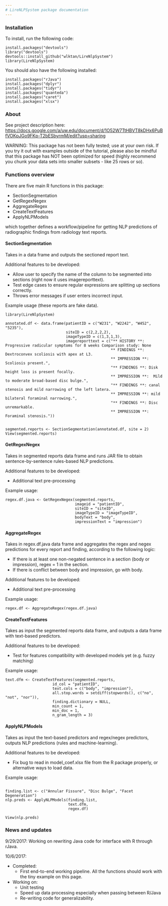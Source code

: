 ```yaml
---
# LireNLPSystem package documentation
---
```


### Installation

To install, run the following code:
```{r installation}
install.packages("devtools")
library("devtools")
devtools::install_github("wlktan/LireNlpSystem")
library(LireNlpSystem)
```

You should also have the following installed:
```{r}
install.packages("rJava")
install.packages("dplyr")
install.packages("tidyr")
install.packages("quanteda")
install.packages("caret")
install.packages("xlsx")

```
### About

See project description here: https://docs.google.com/a/uw.edu/document/d/1O52W7TtHBVT8kDHx6PuBfVOKpJGo9FKp-T2bESbyrmM/edit?usp=sharing

WARNING: This package has not been fully tested; use at your own risk. If you try it out with examples outside of the tutorial, please also be mindful that this package has NOT been optimized for speed (highly recommend you chunk your data sets into smaller subsets - like 25 rows or so).

### Functions overview

There are five main R functions in this package:  

* SectionSegmentation
* GetRegexNegex
* AggregateRegex
* CreateTextFeatures
* ApplyNLPModels

which together defines a workflow/pipeline for getting NLP predictions of radiographic findings from radiology text reports.

#### SectionSegmentation
Takes in a data frame and outputs the sectioned report text.

Additional features to be developed:
* Allow user to specify the name of the column to be segmented into sections (right now it uses imagereporttext).
* Test edge cases to ensure regular expressions are splitting up sections correctly.
* Throws error messages if user enters incorrect input.

Example usage (these reports are fake data).
```{r section_segmentation}
library(LireNlpSystem)

annotated.df <- data.frame(patientID = c("W231", "W2242", "W452", "5235"),
                           siteID = c(2,2,2,2),
                           imageTypeID = c(1,3,1,3),
                           imagereporttext = c("** HISTORY **: Progressive radicular symptoms for 8 weeks Comparison study: None 
                                               ** FINDINGS **: Dextroconvex scoliosis with apex at L3. 
                                               ** IMPRESSION **: Scoliosis present.",
                                               "** FINDINGS **: Disk height loss is present focally. 
                                               ** IMPRESSION **:  Mild to moderate broad-based disc bulge.",
                                               "** FINDINGS **: canal stenosis and mild narrowing of the left latera. 
                                               ** IMPRESSION **: mild bilateral foraminal narrowing.",
                                               "** FINDINGS **: Disc unremarkable. 
                                               ** IMPRESSION **:  Foraminal stenosis."))


segmented.reports <- SectionSegmentation(annotated.df, site = 2)
View(segmented.reports)

```

#### GetRegexNegex
Takes in segmented reports data frame and runs JAR file to obtain sentence-by-sentence rules-based NLP predictions.

Additional features to be developed:
* Additional text pre-processing

Example usage:
```{r get_regex_negex}
regex.df.java <- GetRegexNegex(segmented.reports,
                               imageid = "patientID",
                               siteID = "siteID",
                               imageTypeID = "imageTypeID",
                               bodyText = "body",
                               impressionText = "impression")
```

#### AggregateRegex
Takes in regex.df.java data frame and aggregates the regex and negex predictions for every report and finding, according to the following logic:  
* If there is at least one non-negated sentence in a section (body or impression), regex = 1 in the section.
* If there is conflict between body and impression, go with body.

Additional features to be developed:
* Additional text pre-processing

Example usage:

```{r aggregate_regex}
regex.df <- AggregateRegex(regex.df.java) 

```

#### CreateTextFeatures

Takes as input the segmented reports data frame, and outputs a data frame with text-based predictors. 

Additional features to be developed:
* Test for features compatibility with developed models yet (e.g. fuzzy matching)

Example usage:
```{r create_text_features}
text.dfm <- CreateTextFeatures(segmented.reports,  
                     id_col = "patientID", 
                     text.cols = c("body", "impression"),
                     all.stop.words = setdiff(stopwords(), c("no", "not", "nor")),
                     finding.dictionary = NULL,
                     min_count = 1,
                     min_doc = 1,
                     n_gram_length = 3)
```

#### ApplyNLPModels

Takes as input the text-based predictors and regex/negex predictors, outputs NLP predictions (rules and machine-learning).

Additional features to be developed:
* Fix bug to read in model_coef.xlsx file from the R package properly, or alternative ways to load data.


Example usage:
```{r apply_nlp_models}

finding.list <- c("Annular Fissure", "Disc Bulge", "Facet Degeneration")
nlp.preds <- ApplyNLPModels(finding.list, 
                            text.dfm, 
                            regex.df)
                            
View(nlp.preds)
```


### News and updates
9/29/2017: Working on rewriting Java code for interface with R through rJava.

10/6/2017: 
* Completed:  
  + First end-to-end working pipeline. All the functions should work with the tiny example on this page. 
* Working on:  
  + Unit testing
  + Speed up data processing especially when passing between R/Java
  + Re-writing code for generalizability.

